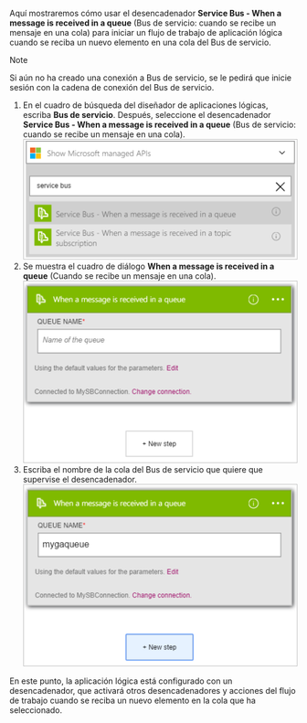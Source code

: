 Aquí mostraremos cómo usar el desencadenador **Service Bus - When a message is received in a queue** (Bus de servicio: cuando se recibe un mensaje en una cola) para iniciar un flujo de trabajo de aplicación lógica cuando se reciba un nuevo elemento en una cola del Bus de servicio.  

> [!NOTE]
> Si aún no ha creado una conexión a Bus de servicio, se le pedirá que inicie sesión con la cadena de conexión del Bus de servicio.  
> 
> 

1. En el cuadro de búsqueda del diseñador de aplicaciones lógicas, escriba **Bus de servicio**. Después, seleccione el desencadenador **Service Bus - When a message is received in a queue** (Bus de servicio: cuando se recibe un mensaje en una cola).  
   ![Imagen 1 de desencadenador del Bus de servicio](./media/connectors-create-api-servicebus/trigger-1.png)   
2. Se muestra el cuadro de diálogo **When a message is received in a queue** (Cuando se recibe un mensaje en una cola).  
   ![Imagen 2 de desencadenador del Bus de servicio](./media/connectors-create-api-servicebus/trigger-2.png)   
3. Escriba el nombre de la cola del Bus de servicio que quiere que supervise el desencadenador.   
   ![Imagen 3 de desencadenador del Bus de servicio](./media/connectors-create-api-servicebus/trigger-3.png)   

En este punto, la aplicación lógica está configurado con un desencadenador, que activará otros desencadenadores y acciones del flujo de trabajo cuando se reciba un nuevo elemento en la cola que ha seleccionado.    



<!--HONumber=Nov16_HO3-->


